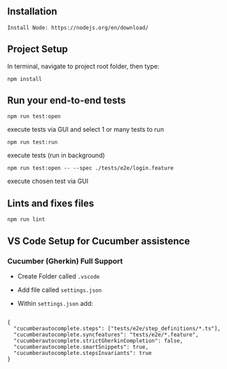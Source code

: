 ## Installation
```
Install Node: https://nodejs.org/en/download/
```

## Project Setup
In terminal, navigate to project root folder, then type:
```
npm install
```

## Run your end-to-end tests
```
npm run test:open
```
execute tests via GUI and select 1 or many tests to run
```
npm run test:run
```
execute tests (run in background)
```
npm run test:open -- --spec ./tests/e2e/login.feature
```
execute chosen test via GUI

## Lints and fixes files
```
npm run lint
```

## VS Code Setup for Cucumber assistence

### Cucumber (Gherkin) Full Support

- Create Folder called `.vscode`

- Add file called `settings.json`

- Within `settings.json` add:
```

{
  "cucumberautocomplete.steps": ["tests/e2e/step_definitions/*.ts"],
  "cucumberautocomplete.syncfeatures": "tests/e2e/*.feature",
  "cucumberautocomplete.strictGherkinCompletion": false,
  "cucumberautocomplete.smartSnippets": true,
  "cucumberautocomplete.stepsInvariants": true
}
```
